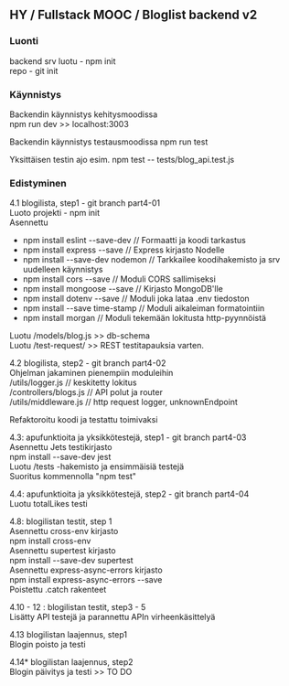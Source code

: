 
## HY / Fullstack MOOC / Bloglist backend v2

### Luonti  

backend srv luotu - npm init  
repo - git init  

### Käynnistys  
Backendin käynnistys kehitysmoodissa  
npm run dev >> localhost:3003  

Backendin käynnistys testausmoodissa 
npm run test  

Yksittäisen testin ajo esim.
npm test -- tests/blog_api.test.js  


### Edistyminen

4.1 blogilista, step1  - git branch part4-01  
Luoto projekti - npm init  
Asennettu  
- npm install eslint --save-dev // Formaatti ja koodi tarkastus 
- npm install express --save  // Express kirjasto Nodelle
- npm install --save-dev nodemon  // Tarkkailee koodihakemisto ja srv uudelleen käynnistys
- npm install cors --save // Moduli CORS sallimiseksi 
- npm install mongoose --save  // Kirjasto MongoDB'lle  
- npm install dotenv --save // Moduli joka lataa .env tiedoston  
- npm install --save time-stamp // Moduli aikaleiman formatointiin   
- npm install morgan // Moduli tekemään lokitusta http-pyynnöistä   

Luotu /models/blog.js >> db-schema    
Luotu /test-request/ >> REST testitapauksia varten.  

4.2 blogilista, step2  - git branch part4-02  
Ohjelman jakaminen pienempiin moduleihin  
/utils/logger.js  // keskitetty lokitus  
/controllers/blogs.js // API polut ja router  
/utils/middleware.js  // http request logger, unknownEndpoint  

Refaktoroitu koodi ja testattu toimivaksi  

4.3: apufunktioita ja yksikkötestejä, step1  - git branch part4-03  
Asennettu Jets testikirjasto  
npm install --save-dev jest  
Luotu /tests -hakemisto ja ensimmäisiä testejä  
Suoritus kommennolla "npm test"  

4.4: apufunktioita ja yksikkötestejä, step2  - git branch part4-04   
Luotu totalLikes testi  

4.8: blogilistan testit, step 1  
Asennettu cross-env kirjasto  
npm install cross-env  
Asennettu supertest kirjasto  
npm install --save-dev supertest  
Asennettu express-async-errors kirjasto  
npm install express-async-errors --save   
Poistettu .catch rakenteet  

4.10 - 12 : blogilistan testit, step3 - 5  
Lisätty API testejä ja parannettu APIn virheenkäsittelyä  

4.13 blogilistan laajennus, step1  
Blogin poisto ja testi  

4.14* blogilistan laajennus, step2  
Blogin päivitys ja testi >> TO DO  

















